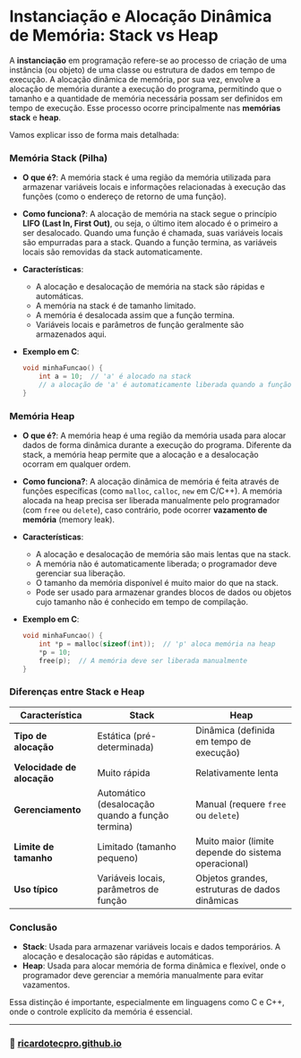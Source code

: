 # Instanciação e Alocação Dinâmica de Memória: Stack vs Heap

A **instanciação** em programação refere-se ao processo de criação de uma instância (ou objeto) de uma classe ou estrutura de dados em tempo de execução. A alocação dinâmica de memória, por sua vez, envolve a alocação de memória durante a execução do programa, permitindo que o tamanho e a quantidade de memória necessária possam ser definidos em tempo de execução. Esse processo ocorre principalmente nas **memórias stack** e **heap**.

Vamos explicar isso de forma mais detalhada:

### Memória Stack (Pilha)

- **O que é?**: A memória stack é uma região da memória utilizada para armazenar variáveis locais e informações relacionadas à execução das funções (como o endereço de retorno de uma função).
  
- **Como funciona?**: A alocação de memória na stack segue o princípio **LIFO (Last In, First Out)**, ou seja, o último item alocado é o primeiro a ser desalocado. Quando uma função é chamada, suas variáveis locais são empurradas para a stack. Quando a função termina, as variáveis locais são removidas da stack automaticamente.

- **Características**:
  - A alocação e desalocação de memória na stack são rápidas e automáticas.
  - A memória na stack é de tamanho limitado.
  - A memória é desalocada assim que a função termina.
  - Variáveis locais e parâmetros de função geralmente são armazenados aqui.

- **Exemplo em C**:
  ```c
  void minhaFuncao() {
      int a = 10;  // 'a' é alocado na stack
      // a alocação de 'a' é automaticamente liberada quando a função termina
  }
  ```

### Memória Heap

- **O que é?**: A memória heap é uma região da memória usada para alocar dados de forma dinâmica durante a execução do programa. Diferente da stack, a memória heap permite que a alocação e a desalocação ocorram em qualquer ordem.

- **Como funciona?**: A alocação dinâmica de memória é feita através de funções específicas (como `malloc`, `calloc`, `new` em C/C++). A memória alocada na heap precisa ser liberada manualmente pelo programador (com `free` ou `delete`), caso contrário, pode ocorrer **vazamento de memória** (memory leak).

- **Características**:
  - A alocação e desalocação de memória são mais lentas que na stack.
  - A memória não é automaticamente liberada; o programador deve gerenciar sua liberação.
  - O tamanho da memória disponível é muito maior do que na stack.
  - Pode ser usado para armazenar grandes blocos de dados ou objetos cujo tamanho não é conhecido em tempo de compilação.

- **Exemplo em C**:
  ```c
  void minhaFuncao() {
      int *p = malloc(sizeof(int));  // 'p' aloca memória na heap
      *p = 10;
      free(p);  // A memória deve ser liberada manualmente
  }
  ```

### Diferenças entre Stack e Heap

| Característica            | Stack                              | Heap                              |
|---------------------------|------------------------------------|-----------------------------------|
| **Tipo de alocação**       | Estática (pré-determinada)         | Dinâmica (definida em tempo de execução) |
| **Velocidade de alocação** | Muito rápida                       | Relativamente lenta               |
| **Gerenciamento**          | Automático (desalocação quando a função termina) | Manual (requere `free` ou `delete`) |
| **Limite de tamanho**      | Limitado (tamanho pequeno)         | Muito maior (limite depende do sistema operacional) |
| **Uso típico**             | Variáveis locais, parâmetros de função | Objetos grandes, estruturas de dados dinâmicas |

### Conclusão

- **Stack**: Usada para armazenar variáveis locais e dados temporários. A alocação e desalocação são rápidas e automáticas.
- **Heap**: Usada para alocar memória de forma dinâmica e flexível, onde o programador deve gerenciar a memória manualmente para evitar vazamentos.

Essa distinção é importante, especialmente em linguagens como C e C++, onde o controle explícito da memória é essencial.


---

### 🚀 [ricardotecpro.github.io](https://ricardotecpro.github.io/)
